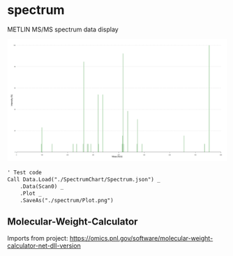 # spectrum
METLIN MS/MS spectrum data display

![](./spectrum/Plot.png)

```vbnet
' Test code
Call Data.Load("./SpectrumChart/Spectrum.json") _
	.Data(Scan0) _
    .Plot _
    .SaveAs("./spectrum/Plot.png")
```

## Molecular-Weight-Calculator
Imports from project: https://omics.pnl.gov/software/molecular-weight-calculator-net-dll-version